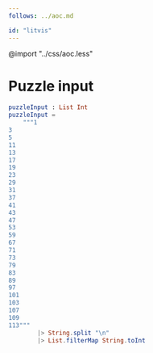 ```yaml
---
follows: ../aoc.md

id: "litvis"
---
```


@import "../css/aoc.less"

# Puzzle input

```elm {l=hidden r}
puzzleInput : List Int
puzzleInput =
    """1
3
5
11
13
17
19
23
29
31
37
41
43
47
53
59
67
71
73
79
83
89
97
101
103
107
109
113"""
        |> String.split "\n"
        |> List.filterMap String.toInt
```
